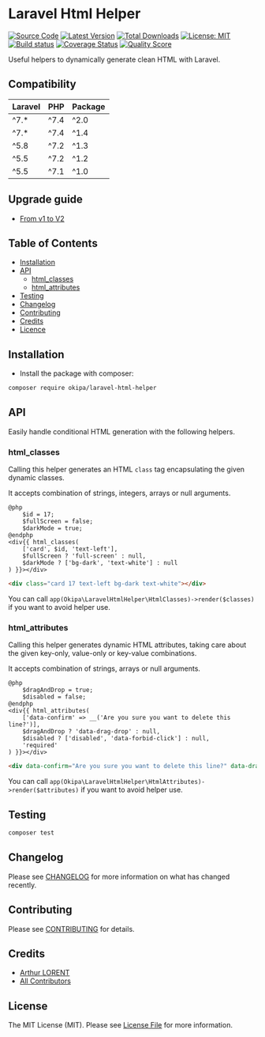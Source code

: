 # Laravel Html Helper

[![Source Code](https://img.shields.io/badge/source-okipa/laravel--html--helper-blue.svg)](https://github.com/Okipa/laravel-html-helper)
[![Latest Version](https://img.shields.io/github/release/okipa/laravel-html-helper.svg?style=flat-square)](https://github.com/Okipa/laravel-html-helper/releases)
[![Total Downloads](https://img.shields.io/packagist/dt/okipa/laravel-html-helper.svg?style=flat-square)](https://packagist.org/packages/okipa/laravel-html-helper)
[![License: MIT](https://img.shields.io/badge/License-MIT-blue.svg)](https://opensource.org/licenses/MIT)
[![Build status](https://github.com/Okipa/laravel-html-helper/workflows/CI/badge.svg)](https://github.com/Okipa/laravel-html-helper/actions)
[![Coverage Status](https://coveralls.io/repos/github/Okipa/laravel-html-helper/badge.svg?branch=master)](https://coveralls.io/github/Okipa/laravel-html-helper?branch=master)
[![Quality Score](https://img.shields.io/scrutinizer/g/Okipa/laravel-html-helper.svg?style=flat-square)](https://scrutinizer-ci.com/g/Okipa/laravel-html-helper/?branch=master)


Useful helpers to dynamically generate clean HTML with Laravel.

## Compatibility

| Laravel | PHP | Package |
|---|---|---|
| ^7.* | ^7.4 | ^2.0 |
| ^7.* | ^7.4 | ^1.4 |
| ^5.8 | ^7.2 | ^1.3 |
| ^5.5 | ^7.2 | ^1.2 |
| ^5.5 | ^7.1 | ^1.0 |

## Upgrade guide

* [From v1 to V2](/docs/upgrade-guides/from-v1-to-v2.md)

## Table of Contents

- [Installation](#installation)
- [API](#api)
  - [html_classes](#html_classes)
  - [html_attributes](#html_attributes)
- [Testing](#testing)
- [Changelog](#changelog)
- [Contributing](#contributing)
- [Credits](#credits)
- [Licence](#license)

## Installation

- Install the package with composer:

```bash
composer require okipa/laravel-html-helper
```

## API

Easily handle conditional HTML generation with the following helpers.

### html_classes

Calling this helper generates an HTML `class` tag encapsulating the given dynamic classes.

It accepts combination of strings, integers, arrays or null arguments.

```blade
@php
    $id = 17;
    $fullScreen = false;
    $darkMode = true;
@endphp
<div{{ html_classes(
    ['card', $id, 'text-left'],
    $fullScreen ? 'full-screen' : null,
    $darkMode ? ['bg-dark', 'text-white'] : null
) }}></div>
```

```html
<div class="card 17 text-left bg-dark text-white"></div>
```

You can call `app(Okipa\LaravelHtmlHelper\HtmlClasses)->render($classes)` if you want to avoid helper use.

### html_attributes

Calling this helper generates dynamic HTML attributes, taking care about the given key-only, value-only or key-value combinations.

It accepts combination of strings, arrays or null arguments.

```blade
@php
    $dragAndDrop = true;
    $disabled = false;
@endphp
<div{{ html_attributes(
    ['data-confirm' => __('Are you sure you want to delete this line?')],
    $dragAndDrop ? 'data-drag-drop' : null,
    $disabled ? ['disabled', 'data-forbid-click'] : null,
    'required'
) }}></div>
```

```html
<div data-confirm="Are you sure you want to delete this line?" data-drag-drop required></div>
```

You can call `app(Okipa\LaravelHtmlHelper\HtmlAttributes)->render($attributes)` if you want to avoid helper use.

## Testing

```bash
composer test
```

## Changelog

Please see [CHANGELOG](CHANGELOG.md) for more information on what has changed recently.

## Contributing

Please see [CONTRIBUTING](CONTRIBUTING.md) for details.

## Credits

- [Arthur LORENT](https://github.com/okipa)
- [All Contributors](../../contributors)

## License

The MIT License (MIT). Please see [License File](LICENSE.md) for more information.
